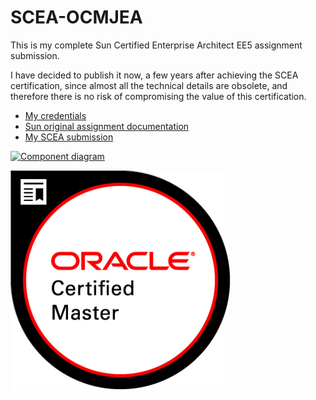 # SCEA-OCMJEA
This is my complete Sun Certified Enterprise Architect EE5 assignment submission.

I have decided to publish it now, a few years after achieving the SCEA certification, since almost all the technical details are obsolete, and therefore there is no risk of compromising the value of this certification.

* [My credentials](https://www.youracclaim.com/badges/1add221c-dc18-4f4e-9dd1-3c73b95cfbf8)
* [Sun original assignment documentation](https://rawgit.com/idelvall/SCEA-OCMJEA/master/scea-SR1825921/Assignment/1.htm)
* [My SCEA submission](https://rawgit.com/idelvall/SCEA-OCMJEA/master/scea-SR1825921/index.html)

[![Component diagram](https://raw.githubusercontent.com/idelvall/SCEA-OCMJEA/master/scea-SR1825921/images/com_dgm.gif)](https://rawgit.com/idelvall/SCEA-OCMJEA/master/scea-SR1825921/diagrams/component/com_dgm.html)


![Certified credential](scea-SR1825921/Oracle-Certification-badge_OC-Master.png)
